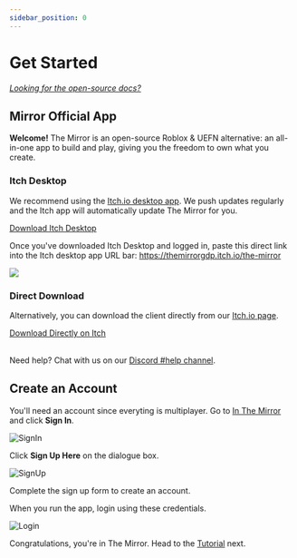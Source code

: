 ```yaml
---
sidebar_position: 0
---
```


# Get Started

[_Looking for the open-source docs?_](/docs/open-source-code/get-started)

## Mirror Official App

**Welcome!** The Mirror is an open-source Roblox & UEFN alternative: an all-in-one app to build and play, giving you the freedom to own what you create.

### Itch Desktop

We recommend using the [Itch.io desktop app](https://itch.io/app). We push updates regularly and the Itch app will automatically update The Mirror for you.

<div >
  <a
    className="button mirror-success-button button--lg" href="https://itch.io/app" target="_blank">
    Download Itch Desktop
  </a>
</div>

Once you've downloaded Itch Desktop and logged in, paste this direct link into the Itch desktop app URL bar: https://themirrorgdp.itch.io/the-mirror

![](2024-03-16-21-12-48.jpg)

### Direct Download

Alternatively, you can download the client directly from our [Itch.io page](https://themirrorgdp.itch.io/the-mirror).

  <div >
    <a
      className="button mirror-success-button button--lg" href="https://themirrorgdp.itch.io/the-mirror" target="_blank">
      Download Directly on Itch
    </a>
  </div>
<br/>

Need help? Chat with us on our [Discord #help channel](https://themirror.space/discord).

## Create an Account

You'll need an account since everyting is multiplayer. Go to [In The Mirror](https://in.themirror.space) and click **Sign In**.

![SignIn](assets/getting_started_guide/signin.png)

Click **Sign Up Here** on the dialogue box.

![SignUp](assets/getting_started_guide/signup.png)

Complete the sign up form to create an account.

When you run the app, login using these credentials.

![Login](Login.jpg)

Congratulations, you're in The Mirror. Head to the [Tutorial](/docs/tutorial) next.
